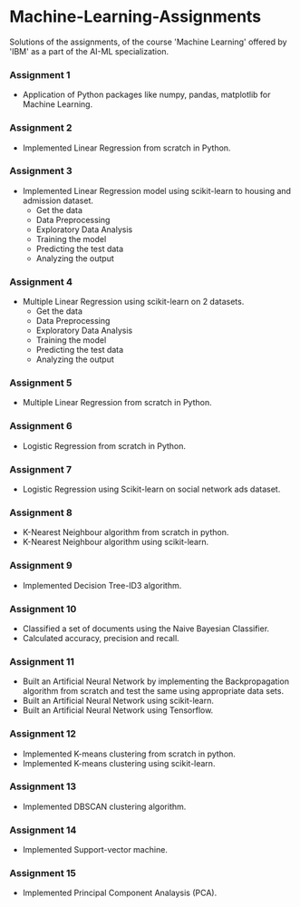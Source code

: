 # Machine-Learning-Assignments
Solutions of the assignments, of the course 'Machine Learning' offered by 'IBM' as a part of the AI-ML specialization.

### Assignment 1 
* Application of Python packages like numpy, pandas, matplotlib for Machine Learning.


### Assignment 2
* Implemented Linear Regression from scratch in Python. 


### Assignment 3
* Implemented Linear Regression model using scikit-learn to housing and admission dataset.
  * Get the data
  * Data Preprocessing
  * Exploratory Data Analysis
  * Training the model 
  * Predicting the test data
  * Analyzing the output
  


### Assignment 4
* Multiple Linear Regression using scikit-learn on 2 datasets.
  * Get the data
  * Data Preprocessing
  * Exploratory Data Analysis
  * Training the model 
  * Predicting the test data
  * Analyzing the output


### Assignment 5
* Multiple Linear Regression from scratch in Python.


### Assignment 6
* Logistic Regression from scratch in Python.


### Assignment 7
* Logistic Regression using Scikit-learn on social network ads dataset.


### Assignment 8
* K-Nearest Neighbour algorithm from scratch in python.
* K-Nearest Neighbour algorithm using scikit-learn.


### Assignment 9
* Implemented Decision Tree-ID3 algorithm.


### Assignment 10
* Classified a set of documents using the Naive Bayesian Classifier.
* Calculated accuracy, precision and recall.


### Assignment 11
*	Built an Artificial Neural Network by implementing the Backpropagation algorithm from scratch and test the same using appropriate data sets. 
* Built an Artificial Neural Network using scikit-learn.
* Built an Artificial Neural Network using Tensorflow.


### Assignment 12
*	Implemented K-means clustering from scratch in python.
* Implemented K-means clustering using scikit-learn.


### Assignment 13
*	Implemented DBSCAN clustering algorithm.


### Assignment 14
*	Implemented Support-vector machine.


### Assignment 15
*	Implemented Principal Component Analaysis (PCA).







